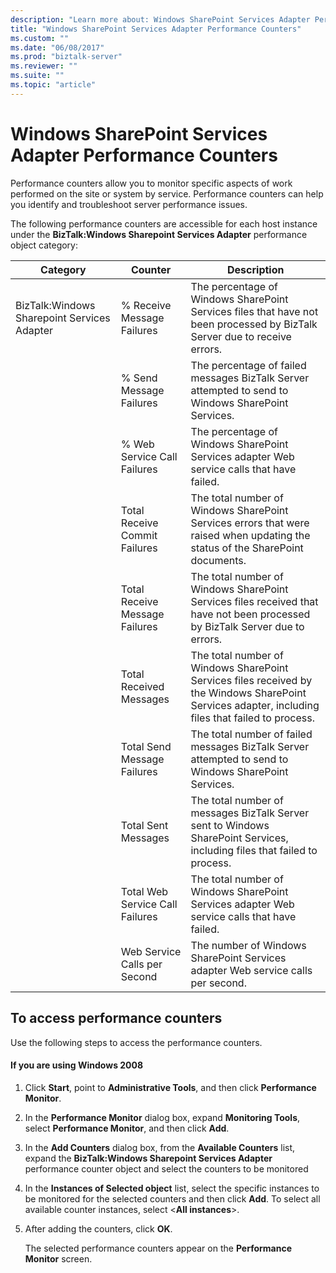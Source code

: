 ```yaml
---
description: "Learn more about: Windows SharePoint Services Adapter Performance Counters"
title: "Windows SharePoint Services Adapter Performance Counters"
ms.custom: ""
ms.date: "06/08/2017"
ms.prod: "biztalk-server"
ms.reviewer: ""
ms.suite: ""
ms.topic: "article"
---
```

# Windows SharePoint Services Adapter Performance Counters
Performance counters allow you to monitor specific aspects of work performed on the site or system by service. Performance counters can help you identify and troubleshoot server performance issues.  
  
 The following performance counters are accessible for each host instance under the **BizTalk:Windows Sharepoint Services Adapter** performance object category:  
  
|**Category**|**Counter**|**Description**|  
|------------------|-----------------|---------------------|  
|BizTalk:Windows Sharepoint Services Adapter|% Receive Message Failures|The percentage of Windows SharePoint Services files that have not been processed by BizTalk Server due to receive errors.|  
||% Send Message Failures|The percentage of failed messages BizTalk Server attempted to send to Windows SharePoint Services.|  
||% Web Service Call Failures|The percentage of Windows SharePoint Services adapter Web service calls that have failed.|  
||Total Receive Commit Failures|The total number of Windows SharePoint Services errors that were raised when updating the status of the SharePoint documents.|  
||Total Receive Message Failures|The total number of Windows SharePoint Services files received that have not been processed by BizTalk Server due to errors.|  
||Total Received Messages|The total number of Windows SharePoint Services files received by the Windows SharePoint Services adapter, including files that failed to process.|  
||Total Send Message Failures|The total number of failed messages BizTalk Server attempted to send to Windows SharePoint Services.|  
||Total Sent Messages|The total number of messages BizTalk Server sent to Windows SharePoint Services, including files that failed to process.|  
||Total Web Service Call Failures|The total number of Windows SharePoint Services adapter Web service calls that have failed.|  
||Web Service Calls per Second|The number of Windows SharePoint Services adapter Web service calls per second.|  
  
## To access performance counters  
 Use the following steps to access the performance counters.  
  
#### If you are using Windows 2008  
  
1.  Click **Start**, point to **Administrative Tools**, and then click **Performance Monitor**.  
  
2.  In the **Performance Monitor** dialog box, expand **Monitoring Tools**, select **Performance Monitor**, and then click **Add**.  
  
3.  In the **Add Counters** dialog box, from the **Available Counters** list, expand the **BizTalk:Windows Sharepoint Services Adapter** performance counter object and select the counters to be monitored  
  
4.  In the **Instances of Selected object** list, select the specific instances to be monitored for the selected counters and then click **Add**.  To select all available counter instances, select \<**All instances**\>.  
  
5.  After adding the counters, click **OK**.  
  
     The selected performance counters appear on the **Performance Monitor** screen.
